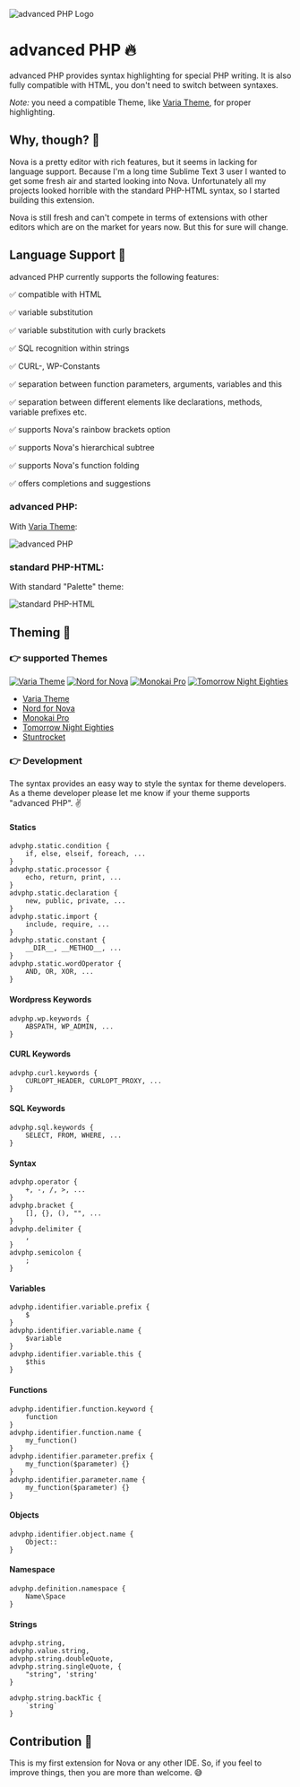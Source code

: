 ![advanced PHP Logo](https://github.com/dennisosaj/advancedphp.novaextension/blob/main/Images/thumb.png?raw=true) 

# advanced PHP 🔥

advanced PHP provides syntax highlighting for special PHP writing. It is also fully compatible with HTML, you don't need to switch between syntaxes.

*Note:* you need a compatible Theme, like [Varia Theme](https://github.com/dennisosaj/variatheme.novaextension), for proper highlighting.

## Why, though? 🤔

Nova is a pretty editor with rich features, but it seems in lacking for language support. Because I'm a long time Sublime Text 3 user I wanted to get some fresh air and started looking into Nova. Unfortunately all my projects looked horrible with the standard PHP-HTML syntax, so I started building this extension. 

Nova is still fresh and can't compete in terms of extensions with other editors which are on the market for years now. But this for sure will change.

## Language Support 🧩

advanced PHP currently supports the following features:

✅ compatible with HTML

✅ variable substitution

✅ variable substitution with curly brackets

✅ SQL recognition within strings

✅ CURL-, WP-Constants 

✅ separation between function parameters, arguments, variables and this

✅ separation between different elements like declarations, methods, variable prefixes etc.

✅ supports Nova's rainbow brackets option

✅ supports Nova's hierarchical subtree 

✅ supports Nova's function folding

✅ offers completions and suggestions

### advanced PHP:

With [Varia Theme](https://github.com/dennisosaj/variatheme.novaextension):

![advanced PHP](https://github.com/dennisosaj/advancedphp.novaextension/blob/main/Images/advphp.png?raw=true) 

### standard PHP-HTML:

With standard "Palette" theme:

![standard PHP-HTML](https://github.com/dennisosaj/advancedphp.novaextension/blob/main/Images/php-html.png?raw=true) 

## Theming 🎨

### 👉 supported Themes

[![Varia Theme](https://github.com/dennisosaj/advancedphp.novaextension/blob/main/Images/Themes/varia.png?raw=true)](https://github.com/dennisosaj/variatheme.novaextension)
[![Nord for Nova](https://github.com/dennisosaj/advancedphp.novaextension/blob/main/Images/Themes/nord.png?raw=true)](https://github.com/GwynethLlewelyn/Nord.novaextension)
[![Monokai Pro](https://github.com/dennisosaj/advancedphp.novaextension/blob/main/Images/Themes/monokai-pro.png?raw=true)](https://github.com/keisto/Monokai-Pro.novaextension)
[![Tomorrow Night Eighties](https://github.com/dennisosaj/advancedphp.novaextension/blob/main/Images/Themes/tomorrow-night-eighties.png?raw=true)](https://github.com/blakewatson/nova-tomorrow-night-eighties)

- [Varia Theme](https://github.com/dennisosaj/variatheme.novaextension)
- [Nord for Nova](https://github.com/GwynethLlewelyn/Nord.novaextension)
- [Monokai Pro](https://github.com/keisto/Monokai-Pro.novaextension)
- [Tomorrow Night Eighties](https://github.com/blakewatson/nova-tomorrow-night-eighties)
- [Stuntrocket](https://github.com/stuntrocket/novatheme)

### 👉 Development

The syntax provides an easy way to style the syntax for theme developers. As a theme developer please let me know if your theme supports "advanced PHP". ✌️

#### Statics
```
advphp.static.condition { 
    if, else, elseif, foreach, ...
}
advphp.static.processor { 
    echo, return, print, ...
}
advphp.static.declaration {
    new, public, private, ...
}
advphp.static.import {
    include, require, ...
}
advphp.static.constant {
    __DIR__, __METHOD__, ...
}
advphp.static.wordOperator {
    AND, OR, XOR, ...
}
```

#### Wordpress Keywords
```
advphp.wp.keywords {
    ABSPATH, WP_ADMIN, ...
}
```

#### CURL Keywords
```
advphp.curl.keywords {
    CURLOPT_HEADER, CURLOPT_PROXY, ...
}
```

#### SQL Keywords
```
advphp.sql.keywords {
    SELECT, FROM, WHERE, ...
}
```

#### Syntax
```
advphp.operator {
    +, -, /, >, ...
}
advphp.bracket {
    [], {}, (), "", ...
}
advphp.delimiter {
    ,
}
advphp.semicolon {
    ;
}
```

#### Variables
```
advphp.identifier.variable.prefix {
    $
}
advphp.identifier.variable.name {
    $variable
}
advphp.identifier.variable.this {
    $this
}
```

#### Functions
```
advphp.identifier.function.keyword {
    function
}
advphp.identifier.function.name {
    my_function()
}
advphp.identifier.parameter.prefix {
    my_function($parameter) {}
}
advphp.identifier.parameter.name {
    my_function($parameter) {}
}
```

#### Objects
```
advphp.identifier.object.name {
    Object::
}
```

#### Namespace
```
advphp.definition.namespace {
    Name\Space
}
```

#### Strings 
```
advphp.string,
advphp.value.string,
advphp.string.doubleQuote,
advphp.string.singleQuote, {
    "string", 'string'
}

advphp.string.backTic {
    `string`
}
```

## Contribution 🤝
This is my first extension for Nova or any other IDE. So, if you feel to improve things, then you are more than welcome. 😅